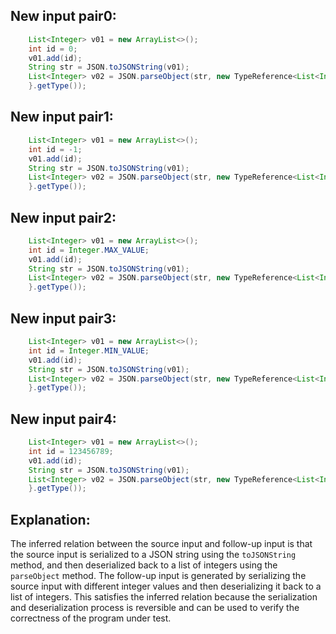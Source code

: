 ## New input pair0:
```java
    List<Integer> v01 = new ArrayList<>();
    int id = 0;
    v01.add(id);
    String str = JSON.toJSONString(v01);
    List<Integer> v02 = JSON.parseObject(str, new TypeReference<List<Integer>>() {
    }.getType());
```

## New input pair1:
```java
    List<Integer> v01 = new ArrayList<>();
    int id = -1;
    v01.add(id);
    String str = JSON.toJSONString(v01);
    List<Integer> v02 = JSON.parseObject(str, new TypeReference<List<Integer>>() {
    }.getType());
```

## New input pair2:
```java
    List<Integer> v01 = new ArrayList<>();
    int id = Integer.MAX_VALUE;
    v01.add(id);
    String str = JSON.toJSONString(v01);
    List<Integer> v02 = JSON.parseObject(str, new TypeReference<List<Integer>>() {
    }.getType());
```

## New input pair3:
```java
    List<Integer> v01 = new ArrayList<>();
    int id = Integer.MIN_VALUE;
    v01.add(id);
    String str = JSON.toJSONString(v01);
    List<Integer> v02 = JSON.parseObject(str, new TypeReference<List<Integer>>() {
    }.getType());
```

## New input pair4:
```java
    List<Integer> v01 = new ArrayList<>();
    int id = 123456789;
    v01.add(id);
    String str = JSON.toJSONString(v01);
    List<Integer> v02 = JSON.parseObject(str, new TypeReference<List<Integer>>() {
    }.getType());
```

## Explanation:
The inferred relation between the source input and follow-up input is that the source input is serialized to a JSON string using the `toJSONString` method, and then deserialized back to a list of integers using the `parseObject` method. The follow-up input is generated by serializing the source input with different integer values and then deserializing it back to a list of integers. This satisfies the inferred relation because the serialization and deserialization process is reversible and can be used to verify the correctness of the program under test.
